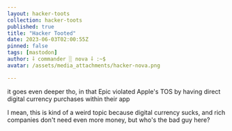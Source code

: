 ```yaml
---
layout: hacker-toots
collection: hacker-toots
published: true
title: "Hacker Tooted"
date: 2023-06-03T02:00:55Z
pinned: false
tags: [mastodon]
author: ⸸ commander ░ nova ⸸ :~$
avatar: /assets/media_attachments/hacker-nova.png

---
```


<p>it goes even deeper tho, in that Epic violated Apple&#39;s TOS by having direct digital currency purchases within their app</p><p>I mean, this is kind of a weird topic because digital currency sucks, and rich companies don&#39;t need even more money, but who&#39;s the bad guy here?</p>


